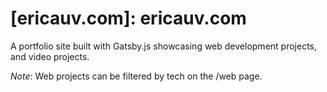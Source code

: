 # [ericauv.com]: ericauv.com

A portfolio site built with Gatsby.js showcasing web development projects, and video projects.

_Note_: Web projects can be filtered by tech on the /web page.
